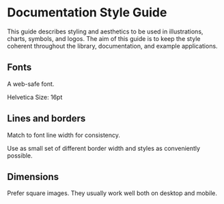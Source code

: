 # Documentation Style Guide

This guide describes styling and aesthetics to be used in illustrations, charts, symbols, and logos. The aim of this guide is to keep the style coherent throughout the library, documentation, and example applications.

## Fonts

A web-safe font.

Helvetica
Size: 16pt

## Lines and borders

Match to font line width for consistency.

Use as small set of different border width and styles as conveniently possible.

## Dimensions

Prefer square images. They usually work well both on desktop and mobile.
